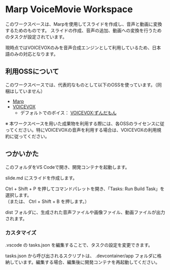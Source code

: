 # Marp VoiceMovie Workspace

このワークスペースは、Marpを使用してスライドを作成し、音声と動画に変換するためのものです。
スライドの作成、音声の追加、動画への変換を行うためのタスクが設定されています。

現時点ではVOICEVOXのみを音声合成エンジンとして利用しているため、日本語のみの対応となります。

## 利用OSSについて

このワークスペースでは、代表的なものとして以下のOSSを使っています。（同梱はしていません）

- [Marp](https://marp.app/)
- [VOICEVOX](https://voicevox.hiroshiba.jp/)
    - デフォルトでのボイス： [VOICEVOX:ずんだもん](https://zunko.jp/con_ongen_kiyaku.html)

※ 本ワークスペースを用いた成果物を利用する際には、各OSSのライセンスに従ってください。特にVOICEVOXの音声を利用する場合は、VOICEVOXの利用規約に従ってください。

## つかいかた

このフォルダをVS Codeで開き、開発コンテナを起動します。

slide.md にスライドを作成します。

Ctrl + Shift + P を押してコマンドパレットを開き、「Tasks: Run Build Task」を選択します。  
（または、 Ctrl + Shift + B を押します。）

dist フォルダに、生成された音声ファイルや画像ファイル、動画ファイルが出力されます。

### カスタマイズ

.vscode の tasks.json を編集することで、タスクの設定を変更できます。

tasks.json から呼び出されるスクリプトは、 .devcontainer/app フォルダに格納しています。編集する場合、編集後に開発コンテナを再起動してください。

